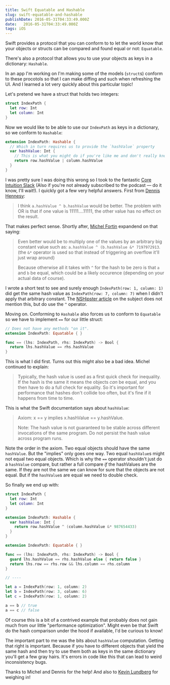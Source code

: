```yaml
---
title: Swift Equatable and Hashable
slug: swift-equatable-and-hashable
publishDate: 2016-05-31T04:33:49.000Z
date:   2016-05-31T04:33:49.000Z
tags: iOS
---
```


Swift provides a protocol that you can conform to to let the world know that your objects or structs can be compared and found equal or not: `Equatable`.

There's also a protocol that allows you to use your objects as keys in a dictionary: `Hashable`.

In an app I'm working on I'm making some of the models (`struct`s) conform to these procotols so that I can make diffing and such when refreshing the UI. And I learned a lot very quickly about this particular topic!

Let's pretend we have a struct that holds two integers:

```swift
struct IndexPath {
  let row: Int
  let column: Int
}
```

Now we would like to be able to use our `IndexPath` as keys in a dictionary, so we conform to `Hashable`:

```swift
extension IndexPath: Hashable {
  // Which in turn requires us to provide the `hashValue` property
  var hashValue: Int {
  	// This is what you might do if you're like me and don't really know what you're doing:
    return row.hashValue | column.hashValue
  }
}
```

I was pretty sure I was doing this wrong so I took to the fantastic [Core Intuition Slack](http://chat.coreint.org) (Also if you're not already subscribed to the podcast — do it know, I'll wait!). I quickly got a few very helpful answers. First from [Dennis Hennesy](http://www.peerassembly.com):

>I think `a.hashValue ^ b.hashValue` would be better. The problem with OR is that if one value is 11111….11111, the other value has no effect on the result.

That makes perfect sense. Shortly after, [Michel Fortin](https://michelf.ca/home/) expandend on that saying:

>Even better would be to multiply one of the values by an arbitrary big constant value such as: `a.hashValue ^ (b.hashValue &* 7197972913`. (the `&*` operator is used so that instead of triggering an overflow it'll just wrap around)
>
>Because otherwise all it takes with `^` for the hash to be zero is that `a` and `b` be equal, which could be a likely occurence (depending on your actual data of course).

I wrote a short test to see and surely enough `IndexPath(row: 1, column: 1)` did get the same hash value as `IndexPath(row: 7, column: 7)` when I didn't apply that arbitrary constant. The [NSHipster article](http://nshipster.com/swift-comparison-protocols/) on the subject does not mention this, but do use the `^` operator.

Moving on. Conforming to `Hashable` also forces us to conform to `Equatable` so we have to implement `==` for our little struct:

```swift
// Does not have any methods "on it".
extension IndexPath: Equatable { }

func == (lhs: IndexPath, rhs: IndexPath) -> Bool {
  return lhs.hashValue == rhs.hashValue
}
```

This is what I did first. Turns out this might also be a bad idea. Michel continued to explain:

> Typically, the hash value is used as a first quick check for inequality. If the hash is the same it means the objects *can* be equal, and you then have to do a full check for equality. So it's important for performance that hashes don't collide too often, but it's fine if it happens from time to time.

This is what the Swift documentation says about `hashValue`:
> Axiom: x == y implies x.hashValue == y.hashValue.
>
> Note: The hash value is not guaranteed to be stable across different invocations of the same program. Do not persist the hash value across program runs.

Note the order in the axiom. Two equal objects should have the same `hashValue`. But the "implies" only goes one way. Two equal `hashValue`s might not equal two equal objects. Which is why the `==` operator shouldn't just do a `hashValue` compare, but rather a full compare _if_ the hashValues are the same. If they are not the same we can know for sure that the objects are not equal. But if the `hashValue`s are equal we need to double check.

So finally we end up with:
```swift
struct IndexPath {
  let row: Int
  let column: Int
}

extension IndexPath: Hashable {
  var hashValue: Int {
    return row.hashValue ^ (column.hashValue &* 987654433)
  }
}

extension IndexPath: Equatable { }

func == (lhs: IndexPath, rhs: IndexPath) -> Bool {
  guard lhs.hashValue == rhs.hashValue else { return false }
  return lhs.row == rhs.row && lhs.column == rhs.column
}

// ----

let a = IndexPath(row: 1, column: 2)
let b = IndexPath(row: 3, column: 6)
let c = IndexPath(row: 1, column: 2)

a == b // true
a == c // false
```

Of course this is a bit of a contrived example that probably does not gain much from our little "performance optimization". Might even be that Swift do the hash comparison under the hood if available, I'd be curious to know!

The important part to me was the bits about `hashValue` computation. Getting that right is important. Because if you have to different objects that yield the same hash and then try to use them both as keys in the same dictionary you'll get a few gray hairs. It's errors in code like this that can lead to weird inconsistency bugs.

Thanks to Michel and Dennis for the help! And also to [Kevin Lundberg](http://www.klundberg.com) for weighing in!
